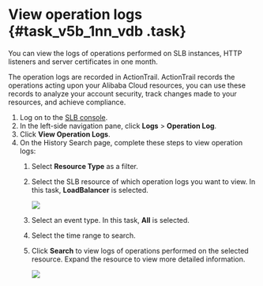 # View operation logs {#task_v5b_1nn_vdb .task}

You can view the logs of operations performed on SLB instances, HTTP listeners and server certificates in one month.

The operation logs are recorded in ActionTrail. ActionTrail records the operations acting upon your Alibaba Cloud resources, you can use these records to analyze your account security, track changes made to your resources, and achieve compliance.

1.  Log on to the [SLB console](https://slbnew.console.aliyun.com/?spm=a2c4g.11186623.2.5.SXwsdR#/list/cn-hangzhou). 
2.  In the left-side navigation pane, click **Logs** \> **Operation Log**. 
3.  Click **View Operation Logs**. 
4.  On the History Search page, complete these steps to view operation logs: 
    1.  Select **Resource Type** as a filter. 
    2.  Select the SLB resource of which operation logs you want to view. In this task, **LoadBalancer** is selected.

        ![](http://static-aliyun-doc.oss-cn-hangzhou.aliyuncs.com/assets/img/4148/6460_en-US.png)

    3.  Select an event type. In this task, **All** is selected.
    4.  Select the time range to search. 
    5.  Click **Search** to view logs of operations performed on the selected resource. Expand the resource to view more detailed information.

        ![](http://static-aliyun-doc.oss-cn-hangzhou.aliyuncs.com/assets/img/4148/6475_en-US.png)


